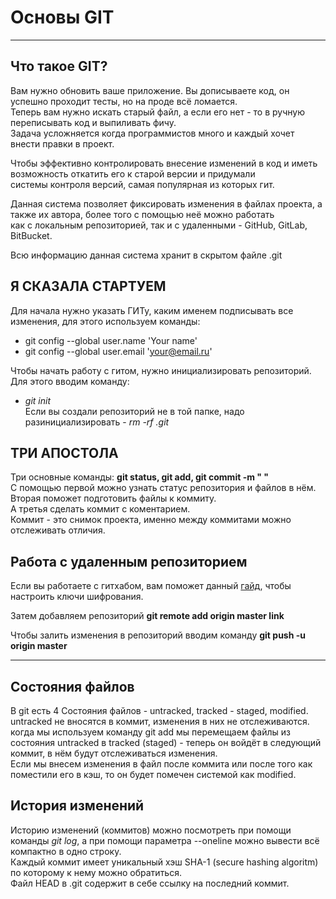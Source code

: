 # Основы GIT
---

## Что такое GIT?

Вам нужно обновить ваше приложение. Вы дописываете код, он успешно проходит тесты, но на проде всё ломается.  
Теперь вам нужно искать старый файл, а если его нет - то в ручную переписывать код и выпиливать фичу.  
Задача усложняется когда программистов много и каждый хочет внести правки в проект.  

Чтобы эффективно контролировать внесение изменений в код и иметь возможность откатить его к старой версии и придумали  
системы контроля версий, самая популярная из которых гит. 

Данная система позволяет фиксировать изменения в файлах проекта, а также их автора, более того с помощью неё можно работать  
как с локальным репозиторией, так и с удаленными - GitHub, GitLab, BitBucket.

Всю информацию данная система хранит в скрытом файле .git


## Я СКАЗАЛА СТАРТУЕМ
Для начала нужно указать ГИТу, каким именем подписывать все изменения, для этого используем команды:
- git config --global user.name 'Your name'
- git config --global user.email 'your@email.ru'

Чтобы начать работу с гитом, нужно инициализировать репозиторий. Для этого вводим команду:  
- *git init*  
Если вы создали репозиторий не в той папке, надо разинициализировать - *rm -rf .git*


## ТРИ АПОСТОЛА

Три основные команды: **git status, git add, git commit -m " "**  
С помощью первой можно узнать статус репозитория и файлов в нём.  
Вторая поможет подготовить файлы к коммиту.  
А третья сделать коммит с коментарием.  
Коммит - это снимок проекта, именно между коммитами можно отслеживать отличия.

## Работа с удаленным репозиторием

Если вы работаете с гитхабом, вам поможет данный [гайд](https://docs.github.com/ru/authentication/connecting-to-github-with-ssh), чтобы настроить ключи шифрования.

Затем добавляем репозиторий **git remote add origin master link**

Чтобы залить изменения в репозиторий вводим команду **git push -u origin master**

---
## Состояния файлов

В git есть 4 Состояния файлов - untracked, tracked - staged, modified.  
untracked не вносятся в коммит, изменения в них не отслеживаются.  
когда мы используем команду git add мы перемещаем файлы из состояния untracked в tracked (staged) - теперь он войдёт в следующий коммит, в нём будут отслеживаться изменения.  
Если мы внесем изменения в файл после коммита или после того как поместили его в кэш, то он будет помечен системой как modified.

## История изменений

Историю изменений (коммитов) можно посмотреть при помощи команды *git log*, а при помощи параметра --oneline можно вывести всё компактно в одно строку.  
Каждый коммит имеет уникальный хэш SHA-1 (secure hashing algoritm) по которому к нему можно обратиться.  
Файл HEAD в .git содержит в себе ссылку на последний коммит.